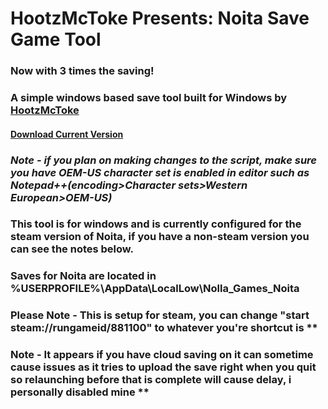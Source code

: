 # HootzMcToke Presents: Noita Save Game Tool
### Now with 3 times the saving!

### A simple windows based save tool built for Windows by [HootzMcToke](https://steamcommunity.com/id/HootzMcToke)

#### [Download Current Version](https://github.com/HootzMcToke/NoitaSaveTool/releases)

### *Note - if you plan on making changes to the script, make sure you have OEM-US character set is enabled in editor such as Notepad++(encoding>Character sets>Western European>OEM-US)*

### This tool is for windows and is currently configured for the steam version of Noita, if you have a non-steam version you can see the notes below.

### Saves for Noita are located in %USERPROFILE%\AppData\LocalLow\Nolla_Games_Noita

### Please Note - This is setup for steam, you can change "start steam://rungameid/881100" to whatever you're shortcut is ** 

### Note - It appears if you have cloud saving on it can sometime cause issues as it tries to upload the save right when you quit so relaunching before that is complete will cause delay, i personally disabled mine **
